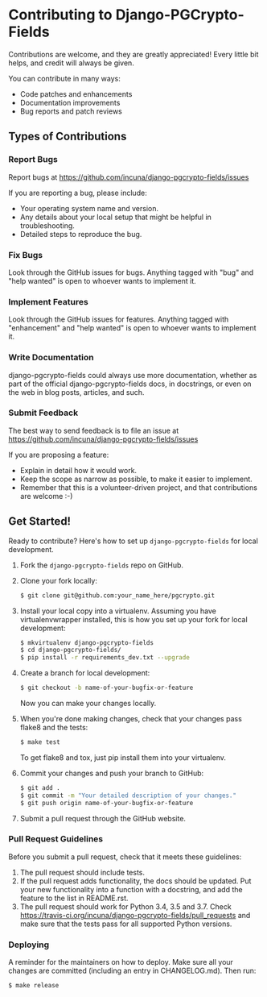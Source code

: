 # Contributing to Django-PGCrypto-Fields

Contributions are welcome, and they are greatly appreciated! Every little bit
helps, and credit will always be given.

You can contribute in many ways:

* Code patches and enhancements
* Documentation improvements
* Bug reports and patch reviews

## Types of Contributions

### Report Bugs

Report bugs at https://github.com/incuna/django-pgcrypto-fields/issues

If you are reporting a bug, please include:

* Your operating system name and version.
* Any details about your local setup that might be helpful in troubleshooting.
* Detailed steps to reproduce the bug.

### Fix Bugs

Look through the GitHub issues for bugs. Anything tagged with "bug" and "help
wanted" is open to whoever wants to implement it.

### Implement Features

Look through the GitHub issues for features. Anything tagged with "enhancement"
and "help wanted" is open to whoever wants to implement it.

### Write Documentation

django-pgcrypto-fields could always use more documentation, whether as part of the
official django-pgcrypto-fields docs, in docstrings, or even on the web in blog posts,
articles, and such.

### Submit Feedback

The best way to send feedback is to file an issue at https://github.com/incuna/django-pgcrypto-fields/issues

If you are proposing a feature:

* Explain in detail how it would work.
* Keep the scope as narrow as possible, to make it easier to implement.
* Remember that this is a volunteer-driven project, and that contributions
  are welcome :-)

## Get Started!

Ready to contribute? Here's how to set up `django-pgcrypto-fields` for local development.

1. Fork the `django-pgcrypto-fields` repo on GitHub.
2. Clone your fork locally:

    ```bash
    $ git clone git@github.com:your_name_here/pgcrypto.git
    ```
    
3. Install your local copy into a virtualenv. Assuming you have virtualenvwrapper installed, this is how you set up your fork for local development:

    ```bash
    $ mkvirtualenv django-pgcrypto-fields
    $ cd django-pgcrypto-fields/
    $ pip install -r requirements_dev.txt --upgrade
    ```

4. Create a branch for local development:
    
    ```bash
    $ git checkout -b name-of-your-bugfix-or-feature
    ```
   
    Now you can make your changes locally.

5. When you're done making changes, check that your changes pass flake8 and the
   tests:

    ```bash
    $ make test
    ```

   To get flake8 and tox, just pip install them into your virtualenv.

6. Commit your changes and push your branch to GitHub:

    ```bash
    $ git add .
    $ git commit -m "Your detailed description of your changes."
    $ git push origin name-of-your-bugfix-or-feature
    ```

7. Submit a pull request through the GitHub website.

### Pull Request Guidelines

Before you submit a pull request, check that it meets these guidelines:

1. The pull request should include tests.
2. If the pull request adds functionality, the docs should be updated. Put
   your new functionality into a function with a docstring, and add the
   feature to the list in README.rst.
3. The pull request should work for Python 3.4, 3.5 and 3.7. Check
   https://travis-ci.org/incuna/django-pgcrypto-fields/pull_requests
   and make sure that the tests pass for all supported Python versions.

### Deploying

A reminder for the maintainers on how to deploy.
Make sure all your changes are committed (including an entry in CHANGELOG.md).
Then run:

```bash
$ make release
```
